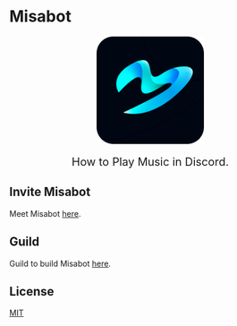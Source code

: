 # Misabot
<p align="center">
  <img src="./web/src/assets/logo.png" align="center" />
  <p align="center" style="font-size: 20px; padding: 0 20%;">
    How to Play Music in Discord.
  </p>
</p>

## Invite Misabot
Meet Misabot [here](https://misabotapp.herokuapp.com).

## Guild
Guild to build Misabot [here](https://viblo.asia/p/tao-mot-discord-bot-phat-nhac-don-gian-bang-nodejs-typescript-va-deploy-len-heroku-Qbq5QE935D8).

## License
[MIT](https://choosealicense.com/licenses/mit/)
